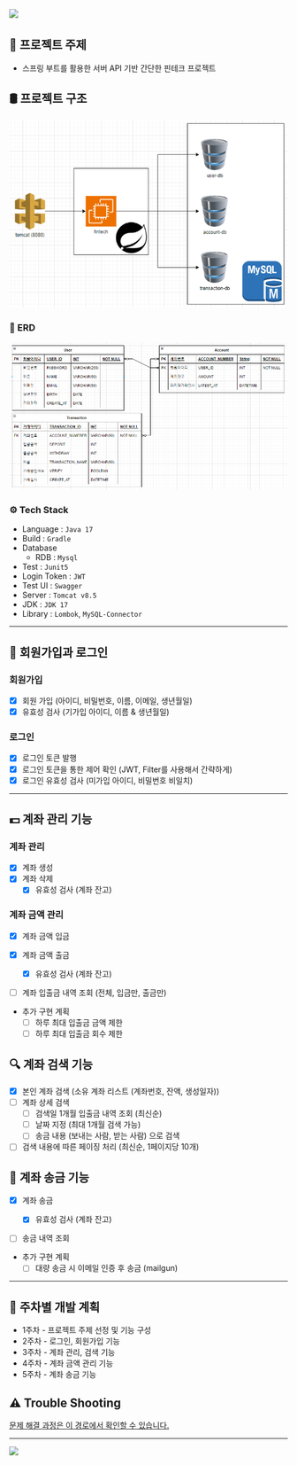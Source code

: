 <img src="https://capsule-render.vercel.app/api?type=waving&color=auto&height=150&section=header" />

## 📝 프로젝트 주제

- 스프링 부트를 활용한 서버 API 기반 간단한 핀테크 프로젝트

## 🛢 프로젝트 구조

![DIAGRAM](doc/img/diagram.png)

### 🔗 ERD

![ERD](doc/img/erd.png)

### ⚙ Tech Stack

- Language : `Java 17`
- Build : `Gradle`
- Database
  - RDB : `Mysql`
- Test : `Junit5`
- Login Token : `JWT`
- Test UI : `Swagger`
- Server : `Tomcat v8.5`
- JDK : `JDK 17`
- Library : `Lombok`, `MySQL-Connector`

---

## 👦 회원가입과 로그인

### 회원가입

- [x] 회원 가입 (아이디, 비밀번호, 이름, 이메일, 생년월일)
- [x] 유효성 검사 (기가입 아이디, 이름 & 생년월일)

### 로그인

- [x] 로그인 토큰 발행
- [x] 로그인 토큰을 통한 제어 확인 (JWT, Filter를 사용해서 간략하게)
- [x] 로그인 유효성 검사 (미가입 아이디, 비밀번호 비일치)

---

## 💵 계좌 관리 기능

### 계좌 관리

- [x] 계좌 생성
- [x] 계좌 삭제
  - [x] 유효성 검사 (계좌 잔고)

### 계좌 금액 관리

- [x] 계좌 금액 입금
- [x] 계좌 금액 출금
  - [x] 유효성 검사 (계좌 잔고)
- [ ] 계좌 입출금 내역 조회 (전체, 입금만, 출금만)


- 추가 구현 계획
  - [ ] 하루 최대 입출금 금액 제한
  - [ ] 하루 최대 입출금 회수 제한

## 🔍 계좌 검색 기능

- [x] 본인 계좌 검색 (소유 계좌 리스트 (계좌번호, 잔액, 생성일자))
- [ ] 계좌 상세 검색
  - [ ] 검색일 1개월 입출금 내역 조회 (최신순)
  - [ ] 날짜 지정 (최대 1개월 검색 가능)
  - [ ] 송금 내용 (보내는 사람, 받는 사람) 으로 검색
- [ ] 검색 내용에 따른 페이징 처리 (최신순, 1페이지당 10개)

## 💸 계좌 송금 기능

- [x] 계좌 송금
  - [x] 유효성 검사 (계좌 잔고)
- [ ] 송금 내역 조회


- 추가 구현 계획
  - [ ] 대량 송금 시 이메일 인증 후 송금 (mailgun)

---

## 📅 주차별 개발 계획

- 1주차 - 프로젝트 주제 선정 및 기능 구성
- 2주차 - 로그인, 회원가입 기능
- 3주차 - 계좌 관리, 검색 기능
- 4주차 - 계좌 금액 관리 기능
- 5주차 - 계좌 송금 기능

## ⚠ Trouble Shooting

[문제 해결 과정은 이 경로에서 확인할 수 있습니다.](doc/TROUBLE_SHOOTING.md)

---

<img src="https://capsule-render.vercel.app/api?type=waving&color=auto&height=150&section=footer" />

